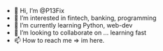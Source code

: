 - 👋 Hi, I’m @P13Fix
- 👀 I’m interested in fintech, banking, programming
- 🌱 I’m currently learning Python, web-dev
- 💞️ I’m looking to collaborate on ... learning fast
- 📫 How to reach me  => im here.

<!---
P13Fix/P13Fix is a ✨ special ✨ repository because its `README.md` (this file) appears on your GitHub profile.
You can click the Preview link to take a look at your changes.
--->
